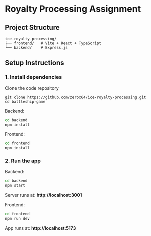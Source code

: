 # Royalty Processing Assignment

## Project Structure

```
ice-royalty-processing/
├── frontend/   # Vite + React + TypeScript
└── backend/    # Express.js
```

## Setup Instructions

### 1. Install dependencies

Clone the code repository
```
git clone https://github.com/zerox64/ice-royalty-processing.git
cd battleship-game
```

Backend:
```bash
cd backend
npm install
```

Frontend:
```bash
cd frontend
npm install
```

### 2. Run the app

Backend:
```bash
cd backend
npm start
```
Server runs at: **http://localhost:3001**

Frontend:
```bash
cd frontend
npm run dev
```
App runs at: **http://localhost:5173**
